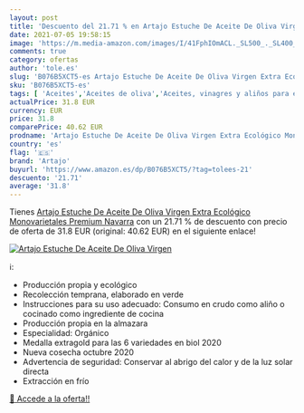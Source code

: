 ```yaml
---
layout: post
title: 'Descuento del 21.71 % en Artajo Estuche De Aceite De Oliva Virgen'
date: 2021-07-05 19:58:15
image: 'https://m.media-amazon.com/images/I/41FphIOmACL._SL500_._SL400_.jpg'
comments: true
category: ofertas
author: 'tole.es'
slug: 'B076B5XCT5-es Artajo Estuche De Aceite De Oliva Virgen Extra Ecológico...'
sku: 'B076B5XCT5-es'
tags: [ 'Aceites','Aceites de oliva','Aceites, vinagres y aliños para ensalada','Alimentación y bebidas','aceite','artajo','de','extra','oliva','virgen', ]
actualPrice: 31.8 EUR
currency: EUR
price: 31.8
comparePrice: 40.62 EUR
prodname: 'Artajo Estuche De Aceite De Oliva Virgen Extra Ecológico Monovarietales Premium Navarra'
country: 'es'
flag: '🇪🇸'
brand: 'Artajo'
buyurl: 'https://www.amazon.es/dp/B076B5XCT5/?tag=tolees-21'
descuento: '21.71'
average: '31.8'
---
```


Tienes [Artajo Estuche De Aceite De Oliva Virgen Extra Ecológico Monovarietales Premium Navarra](https://www.amazon.es/dp/B076B5XCT5/?tag=tolees-21) con un 21.71 % de descuento con precio de oferta de 31.8 EUR (original: 40.62 EUR) en el siguiente enlace!

[![Artajo Estuche De Aceite De Oliva Virgen](https://m.media-amazon.com/images/I/41FphIOmACL._SL500_._SL400_.jpg)](https://www.amazon.es/dp/B076B5XCT5/?tag=tolees-21)

ℹ️:

- Producción propia y ecológico
- Recolección temprana, elaborado en verde
- Instrucciones para su uso adecuado: Consumo en crudo como aliño o cocinado como ingrediente de cocina
- Producción propia en la almazara
- Especialidad: Orgánico
- Medalla extragold para las 6 variedades en biol 2020
- Nueva cosecha octubre 2020
- Advertencia de seguridad: Conservar al abrigo del calor y de la luz solar directa
- Extracción en frío

[🛒 Accede a la oferta!!](https://www.amazon.es/dp/B076B5XCT5/?tag=tolees-21)
